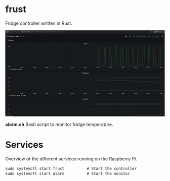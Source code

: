 # frust

Fridge controller written in Rust.

![image](./monitor.png)

**alarm.sh** Bash script to monitor fridge temperature.

# Services

Overview of the different services running on the Raspberry Pi.

```
sudo systemctl start frust          # Start the controller
sudo systemctl start alarm          # Start the monitor
```
